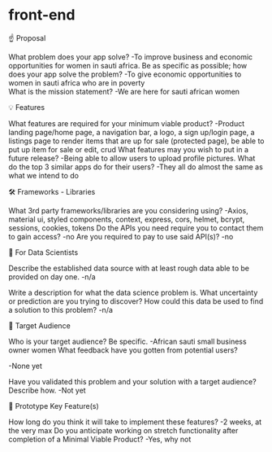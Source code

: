 # front-end

☝️ Proposal

What problem does your app solve?
  -To improve business and economic opportunities for women in sauti africa.
Be as specific as possible; how does your app solve the problem?
	-To give economic opportunities to women in sauti africa who are in poverty  
What is the mission statement?
	-We are here for sauti african women 

💡 Features

What features are required for your minimum viable product?
	-Product landing page/home page, a navigation bar, a logo, a sign up/login page, a listings page to render items that are up for sale (protected page), be able to put up item for sale or edit, crud
What features may you wish to put in a future release?
	-Being able to allow users to upload profile pictures. 
What do the top 3 similar apps do for their users?
	-They all do almost the same as what we intend to do

🛠 Frameworks - Libraries

What 3rd party frameworks/libraries are you considering using?
	-Axios, material ui, styled components, context, express, cors, helmet, bcrypt, sessions, cookies, tokens
Do the APIs you need require you to contact them to gain access?
	-no
Are you required to pay to use said API(s)?
	-no

🧮 For Data Scientists

Describe the established data source with at least rough data able to be provided on day one.
-n/a

Write a description for what the data science problem is. What uncertainty or prediction are you trying to discover? How could this data be used to find a solution to this problem?
	-n/a

🎯 Target Audience

Who is your target audience? Be specific.
	-African sauti small business owner women
What feedback have you gotten from potential users?


-None yet

Have you validated this problem and your solution with a target audience? Describe how.
	-Not yet 
	

🔑 Prototype Key Feature(s)

How long do you think it will take to implement these features?
	-2 weeks, at the very max
Do you anticipate working on stretch functionality after completion of a Minimal Viable Product?
	-Yes, why not 
